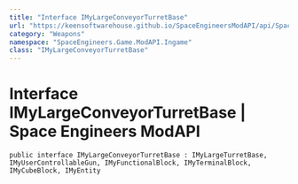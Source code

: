 ```yaml
---
title: "Interface IMyLargeConveyorTurretBase"
url: "https://keensoftwarehouse.github.io/SpaceEngineersModAPI/api/SpaceEngineers.Game.ModAPI.Ingame.IMyLargeConveyorTurretBase.html"
category: "Weapons"
namespace: "SpaceEngineers.Game.ModAPI.Ingame"
class: "IMyLargeConveyorTurretBase"
---
```


# Interface IMyLargeConveyorTurretBase | Space Engineers ModAPI

```
public interface IMyLargeConveyorTurretBase : IMyLargeTurretBase, IMyUserControllableGun, IMyFunctionalBlock, IMyTerminalBlock, IMyCubeBlock, IMyEntity
```